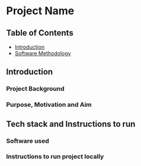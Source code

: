 # Project Name

## Table of Contents

- [Introduction](READNE.md)
- [Software Methodology](doc/method.md)

## Introduction

### Project Background

### Purpose, Motivation and Aim

## Tech stack and Instructions to run

### Software used

### Instructions to run project locally
